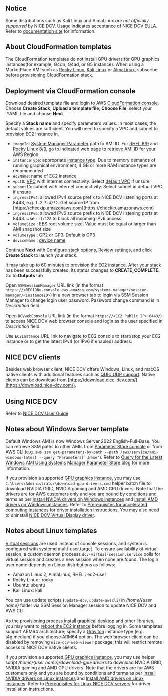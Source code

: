 ## Notice
Some distributions such as Kali Linux and AlmaLinux *are not officially supported* by NICE DCV. Usage indicates acceptance of [NICE DCV EULA](https://www.nice-dcv.com/eula.html). Refer to [documentation site](https://docs.aws.amazon.com/dcv/latest/adminguide/servers.html#requirements) for  information.


## About CloudFormation templates
The CloudFormation templates do not install GPU drivers for GPU graphics instances(for example, G4dn, G4ad, or G5 instance). When using a MarketPlace AMI such as [Rocky Linux](https://aws.amazon.com/marketplace/pp/prodview-2otariyxb3mqu), [Kali Linux](https://aws.amazon.com/marketplace/pp/prodview-fznsw3f7mq7to) or [AlmaLinux](https://aws.amazon.com/marketplace/pp/prodview-mku4y3g4sjrye?), subscribe before provisioning CloudFormation stack. 


## Deployment via CloudFormation console
Download desired template file and login to AWS [CloudFormation console](https://console.aws.amazon.com/cloudformation/home#/stacks/create/template). Choose **Create Stack**, **Upload a template file**, **Choose File**, select your .YAML file and choose **Next**.

Specify a **Stack name** and specify parameters values. In most cases, the default values are sufficient. You will need to specify a VPC and subnet to provision EC2 instance in.  
- `imageId`: [System Manager Parameter](https://aws.amazon.com/blogs/compute/using-system-manager-parameter-as-an-alias-for-ami-id/) path to AMI ID. For [RHEL 8/9](https://access.redhat.com/solutions/15356) and [Rocky Linux 8/9](https://rockylinux.org/cloud-images/), go to indicated web page to retrieve AMI ID for your AWS Region
-  `instanceType`: appropriate [instance type](https://docs.aws.amazon.com/AWSEC2/latest/UserGuide/instance-types.html). Due to memory demands of running graphical environment, 4 GB or more RAM instance types are recommended
- `ec2Name`: name of EC2 instance
- `vpcID`: [VPC](https://docs.aws.amazon.com/vpc/latest/userguide/what-is-amazon-vpc.html) with internet connectivity. Select [default VPC](https://docs.aws.amazon.com/vpc/latest/userguide/default-vpc.html) if unsure
- `subnetID`: subnet with internet connectivity. Select subnet in default VPC if unsure
- `ingressIPv4`: allowed IPv4 source prefix to NICE DCV listening ports at 8443, e.g. `1.2.3.4/32`. Get source IP from [https://checkip.amazonaws.com](https://checkip.amazonaws.com)
- `ingressIPv6`: allowed IPv6 source prefix to NICE DCV listening ports at 8443. Use `::1/128` to block all incoming IPv6 access
- `volumeSize` : EBS root volume size. Value must be equal or larger than AMI snapshot size
- `volumeType` : GP2 or GP3. Default is [GP3](https://aws.amazon.com/ebs/general-purpose/)
- `deviceName` : [device name](https://docs.aws.amazon.com/AWSEC2/latest/UserGuide/device_naming.html)


Continue **Next** with [Configure stack options](https://docs.aws.amazon.com/AWSCloudFormation/latest/UserGuide/cfn-console-add-tags.html), [Review](https://docs.aws.amazon.com/AWSCloudFormation/latest/UserGuide/cfn-using-console-create-stack-review.html) settings, and click **Create Stack** to launch your stack. 

It may take up to 60 minutes to provision the EC2 instance. After your stack has been successfully created, its status changes to **CREATE_COMPLETE**.
Go to **Outputs** tab

Open `SSMSessionManager` URL link (in the format `https://<REGION>.console.aws.amazon.com/systems-manager/session-manager/<InstanceID>`) in a new browser tab to login via SSM Session Manager to change login user password. Password change command is in *Description* field.

Open `DCVwebConsole` URL link (in the format `https://<EC2 Public IP>:8443/`) to access NICE DCV web browser console and login as the user specified in *Description* field. 

Use `EC2Instance` URL link to navigate to EC2 console to start/stop your EC2 instance or to get the latest IPv4 (or IPv6 if enabled) address.  

## NICE DCV clients

Besides web browser client, NICE DCV offers Windows, Linux, and macOS native clients with additional features such as [QUIC UDP support](https://docs.aws.amazon.com/dcv/latest/adminguide/enable-quic.html). Native clients can be download from [https://download.nice-dcv.com/](https://download.nice-dcv.com/). 

## Using NICE DCV
Refer to [NICE DCV User Guide](https://docs.aws.amazon.com/dcv/latest/userguide/getting-started.html)

## Notes about Windows Server template
Default Windows AMI is now Windows Server 2022 English-Full-Base. You can retrieve SSM paths to other AMIs from [Parameter Store console](https://docs.aws.amazon.com/systems-manager/latest/userguide/parameter-store-finding-public-parameters.html#paramstore-discover-public-console) or from [AWS CLI](https://aws.amazon.com/cli/) (e.g. `aws ssm get-parameters-by-path --path /aws/service/ami-windows-latest --query "Parameters[].Name"`). Refer to [Query for the Latest Windows AMI Using Systems Manager Parameter Store](https://aws.amazon.com/blogs/mt/query-for-the-latest-windows-ami-using-systems-manager-parameter-store/) blog for more information.

If you provision a supported [GPU graphics instance](https://docs.aws.amazon.com/AWSEC2/latest/WindowsGuide/accelerated-computing-instances.html#gpu-instances), you may use `C:\Users\Administrator\download-gpu-drivers.cmd` helper batch file to download NVIDIA GRID, NVIDIA gaming and AMD GPU drivers. Note that the drivers are for AWS customers only and you are bound by conditions and terms as per [Install NVIDIA drivers on Windows instances](https://docs.aws.amazon.com/AWSEC2/latest/WindowsGuide/install-nvidia-driver.html) and [Install AMD drivers on Windows instances](https://docs.aws.amazon.com/AWSEC2/latest/WindowsGuide/install-amd-driver.html). Refer to [Prerequisites for accelerated computing instances](https://docs.aws.amazon.com/dcv/latest/adminguide/setting-up-installing-winprereq.html#setting-up-installing-graphics) for driver installation instructions. You may also need to uninstall [NICE DCV Virtual Display driver](https://docs.aws.amazon.com/dcv/latest/adminguide/setting-up-installing-winprereq.html#setting-up-installing-general).


## Notes about Linux templates
[Virtual sessions](https://docs.aws.amazon.com/dcv/latest/adminguide/managing-sessions-start.html#managing-sessions-start-manual) are used instead of console sessions, and system is configured with systemd multi-user.target. To ensure availability of virtual session, a custom daemon processs `dcv-virtual-session.service` polls for virtual session and creates a new session when none are found. 
The login user name depends on Linux distributions as follows:
- Amazon Linux 2, AlmaLinux, RHEL : ec2-user
- Rocky Linux : rocky
- Ubuntu: ubuntu
- Kali Linux: kali

You can use update scripts (`update-dcv`, `update-awscli`) in */home/{user name}* folder via SSM Session Manager session to update NICE DCV and AWS CLI. 

As the provisioning process install graphical desktop and other libraries, you may want to [reboot the EC2 instance](https://docs.aws.amazon.com/AWSEC2/latest/UserGuide/ec2-instance-reboot.html) before logging in. Some templates support ARM64 architecture; specify a [Graviton](https://aws.amazon.com/ec2/graviton/) instance type (e.g. t4g.medium) if you choose ARM64 option. The web browser client can be disabled by removing `nice-dcv-web-viewer` package; this will restrict remote access to NICE DCV native clients. 

If you provision a supported [GPU graphics instance](https://docs.aws.amazon.com/AWSEC2/latest/UserGuide/accelerated-computing-instances.html#gpu-instances), you may use helper script */home/{user name}/download-gpu-drivers* to download NVIDIA GRID, NVIDIA gaming and AMD GPU drivers.  Note that the drivers are for AWS customers only and you are bound by conditions and terms as per [Install NVIDIA drivers on Linux instances](https://docs.aws.amazon.com/AWSEC2/latest/UserGuide/install-nvidia-driver.html) and [Install AMD drivers on Linux instances](https://docs.aws.amazon.com/AWSEC2/latest/UserGuide/install-amd-driver.html). Refer to [Prerequisites for Linux NICE DCV servers](https://docs.aws.amazon.com/dcv/latest/adminguide/setting-up-installing-linux-prereq.html) for driver installation instructions. 
